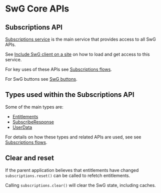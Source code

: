 <!---
Copyright 2018 The Subscribe with Google Authors. All Rights Reserved.

Licensed under the Apache License, Version 2.0 (the "License");
you may not use this file except in compliance with the License.
You may obtain a copy of the License at

     http://www.apache.org/licenses/LICENSE-2.0

Unless required by applicable law or agreed to in writing, software
distributed under the License is distributed on an "AS-IS" BASIS,
WITHOUT WARRANTIES OR CONDITIONS OF ANY KIND, either express or implied.
See the License for the specific language governing permissions and
limitations under the License.
-->

# SwG Core APIs

## Subscriptions API

[Subscriptions service](../src/api/subscriptions.js) is the main service that provides
access to all SwG APIs.

See [Include SwG client on a site](./embed-client.md) on how to load and get access
to this service.

For key uses of these APIs see [Subscriptions flows](./flows.md).

For SwG buttons see [SwG buttons](./buttons.md).


## Types used within the Subscriptions API

Some of the main types are:
- [Entitlements](../src/api/entitlements.js)
- [SubscribeResponse](../src/api/subscribe-response.js)
- [UserData](../src/api/user-data.js)

For details on how these types and related APIs are used, see see [Subscriptions flows](./flows.md).


## Clear and reset

If the parent application believes that entitlements have changed `subscriptions.reset()` can be called to refetch entitlements.

Calling `subscriptions.clear()` will clear the SwG state, including caches.
